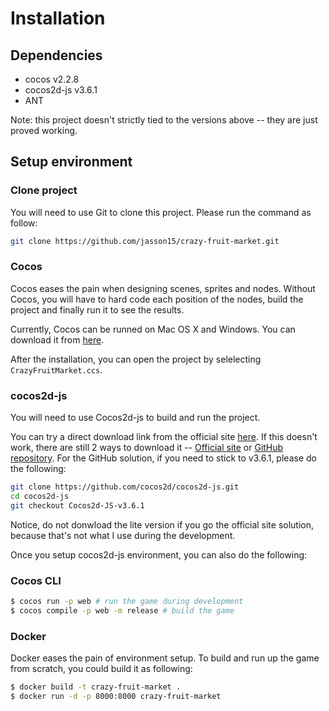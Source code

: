 # Installation

## Dependencies

- cocos v2.2.8
- cocos2d-js v3.6.1
- ANT

Note: this project doesn't strictly tied to the versions above -- they are just proved working.

## Setup environment

### Clone project

You will need to use Git to clone this project. Please run the command as follow: 

```sh
git clone https://github.com/jasson15/crazy-fruit-market.git
```

### Cocos

Cocos eases the pain when designing scenes, sprites and nodes. Without Cocos, you will have to hard code each position of the nodes, build the project and finally run it to see the results.

Currently, Cocos can be runned on Mac OS X and Windows. You can download it from [here][cocos].

After the installation, you can open the project by selelecting `CrazyFruitMarket.ccs`.

### cocos2d-js

You will need to use Cocos2d-js to build and run the project.

You can try a direct download link from the official site [here][cocos2d-js 3.6.1]. If this doesn't work, there are still 2 ways to download it -- [Official site] or [GitHub repository][Cocos2d-js GitHub]. For the GitHub solution, if you need to stick to v3.6.1, please do the following:

```sh
git clone https://github.com/cocos2d/cocos2d-js.git
cd cocos2d-js
git checkout Cocos2d-JS-v3.6.1
```

Notice, do not donwload the lite version if you go the official site solution, because that's not what I use during the development.

Once you setup cocos2d-js environment, you can also do the following:

### Cocos CLI

```sh
$ cocos run -p web # run the game during development
$ cocos compile -p web -m release # build the game
```

### Docker

Docker eases the pain of environment setup. To build and run up the game from scratch, you could build it as following:

```sh
$ docker build -t crazy-fruit-market .
$ docker run -d -p 8000:8000 crazy-fruit-market
```

[cocos]: http://www.cocos2d-x.org/download
[cocos2d-js 3.6.1]: http://www.cocos2d-x.org/filedown/cocos2d-js-v3.6.1.zip
[Official site]: http://www.cocos2d-x.org
[Cocos2d-js GitHub]: https://github.com/cocos2d/cocos2d-js
